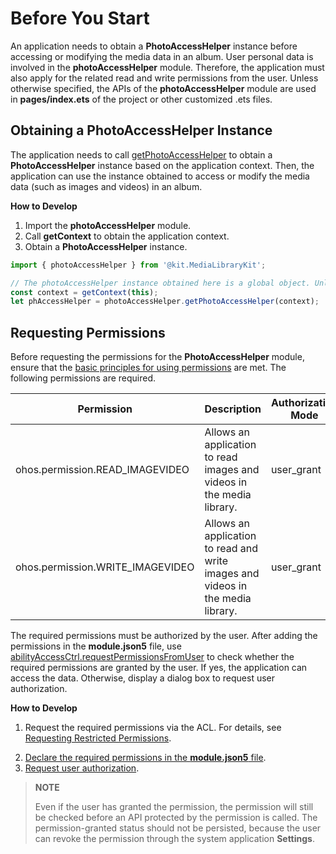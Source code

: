 # Before You Start

An application needs to obtain a **PhotoAccessHelper** instance before accessing or modifying the media data in an album. User personal data is involved in the **photoAccessHelper** module. Therefore, the application must also apply for the related read and write permissions from the user. Unless otherwise specified, the APIs of the **photoAccessHelper** module are used in **pages/index.ets** of the project or other customized .ets files.

## Obtaining a PhotoAccessHelper Instance

The application needs to call [getPhotoAccessHelper](../../reference/apis-media-library-kit/js-apis-photoAccessHelper.md#photoaccesshelpergetphotoaccesshelper) to obtain a **PhotoAccessHelper** instance based on the application context. Then, the application can use the instance obtained to access or modify the media data (such as images and videos) in an album.

**How to Develop**

1. Import the **photoAccessHelper** module.
2. Call **getContext** to obtain the application context.
3. Obtain a **PhotoAccessHelper** instance.

```ts
import { photoAccessHelper } from '@kit.MediaLibraryKit';

// The photoAccessHelper instance obtained here is a global object. Unless otherwise specified, the object obtained here is used in subsequent operations in this document. If an undefined error is reported, add the code snippet here.
const context = getContext(this);
let phAccessHelper = photoAccessHelper.getPhotoAccessHelper(context);
```

## Requesting Permissions

Before requesting the permissions for the **PhotoAccessHelper** module, ensure that the [basic principles for using permissions](../../security/AccessToken/app-permission-mgmt-overview.md#basic-principles-for-using-permissions) are met. The following permissions are required.

| Permission                        | Description                                      | Authorization Mode  |
| ------------------------------ | ------------------------------------------ | ---------- |
| ohos.permission.READ_IMAGEVIDEO     | Allows an application to read images and videos in the media library.| user_grant |
| ohos.permission.WRITE_IMAGEVIDEO    | Allows an application to read and write images and videos in the media library.| user_grant |

The required permissions must be authorized by the user. After adding the permissions in the **module.json5** file, use [abilityAccessCtrl.requestPermissionsFromUser](../../reference/apis-ability-kit/js-apis-abilityAccessCtrl.md#requestpermissionsfromuser9) to check whether the required permissions are granted by the user. If yes, the application can access the data. Otherwise, display a dialog box to request user authorization.

**How to Develop**
<!--RP1-->
1. Request the required permissions via the ACL. For details, see [Requesting Restricted Permissions](../../security/AccessToken/declare-permissions-in-acl.md).
<!--RP1End-->
2. [Declare the required permissions in the **module.json5** file](../../security/AccessToken/declare-permissions.md).
3. [Request user authorization](../../security/AccessToken/request-user-authorization.md).

> **NOTE**
>
> Even if the user has granted the permission, the permission will still be checked before an API protected by the permission is called. The permission-granted status should not be persisted, because the user can revoke the permission through the system application **Settings**.
